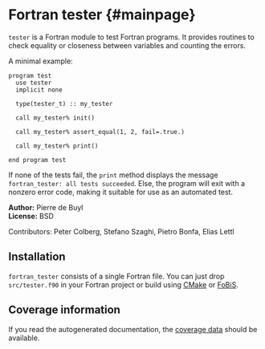 # Fortran tester {#mainpage}

`tester` is a Fortran module to test Fortran programs. It provides routines to
check equality or closeness between variables and counting the errors.

A minimal example:

	program test
	  use tester
	  implicit none

	  type(tester_t) :: my_tester

	  call my_tester% init()

	  call my_tester% assert_equal(1, 2, fail=.true.)

	  call my_tester% print()

	end program test

If none of the tests fail, the `print` method displays the message
`fortran_tester: all tests succeeded`.
Else, the program will exit with a nonzero error code, making it suitable for
use as an automated test.

**Author:** Pierre de Buyl  
**License:** BSD

Contributors: Peter Colberg, Stefano Szaghi, Pietro Bonfa, Elias Lettl

## Installation

`fortran_tester` consists of a single Fortran file. You can just drop `src/tester.f90` in
your Fortran project or build using [CMake](https://cmake.org/) or
[FoBiS](https://github.com/szaghi/FoBiS).

## Coverage information

If you read the autogenerated documentation, the [coverage
data](ft_coverage/index.html) should be available.
